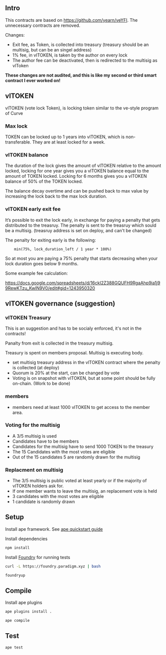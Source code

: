 ## Intro

This contracts are based on https://github.com/yearn/veYFI. The unnecessary contracts are removed. 

Changes:

* Exit fee, as Token, is collected into treasury (treasury should be an multisig, but can be an singel address)
* 1% fee, in vlTOKEN, is taken by the author on every lock
* The author fee can be deactivated, then is redirected to the multisig as vlToken

**These changes are not audited, and this is like my second or third smart contract I ever worked on!**

## vlTOKEN

vlTOKEN (vote lock Token), is locking token similar to the ve-style program of Curve

### Max lock

TOKEN can be locked up to 1 years into vlTOKEN, which is non-transferable. They are at least locked for a week.

### vlTOKEN balance

The duration of the lock gives the amount of vlTOKEN relative to the amount locked, locking for one year gives you a vlTOKEN balance equal to the amount of TOKEN locked. Locking for 6 months gives you a vlTOKEN balance of 50% of the TOKEN locked.

The balance decay overtime and can be pushed back to max value by increasing the lock back to the max lock duration.


### vlTOKEN early exit fee

It’s possible to exit the lock early, in exchange for paying a penalty that gets distributed to the treasruy. The penalty is sent to the treasruy which sould be a multisig. (treasruy address is set on deploy, and can't be changed)

The penalty for exiting early is the following: 
```
    min(75%, lock_duration_left / 1 year * 100%)
```
So at most you are paying a 75% penalty that starts decreasing when your lock duration goes below 9 months.

Some example fee calculation:

https://docs.google.com/spreadsheets/d/16ckI2Z388GQUFH9RgaAhp9ia1j99RewKTzu_KwlN9V0/edit#gid=1243950320

## vlTOKEN governance (suggestion)


### vlTOKEN Treasury

This is an suggestion and has to be socialy enforced, it's not in the contracts!

Panalty from exit is collected in the treasury multisig. 

Treasury is spent on members proposal. Multisig is executing body.

* set multisig treasury address in the vlTOKEN contract where the penalty is collected (at deploy)
* Quorum is 20% at the start, can be changed by vote
* Voting is on snapshot with vlTOKEN, but at some point should be fully on-chain. (Work to be done)

### members

* members need at least 1000 vlTOKEN to get access to the member area.


### Voting for the multisig

* A 3/5 multisig is used
* Candidates have to be members
* Candidates for the multisig have to send 1000 TOKEN to the treasury
* The 15 Candidates with the most votes are eligible
* Out of the 15 candidates 5 are randomly drawn for the multisig

### Replacment on multisig

 * The 3/5 multisig is public voted at least yearly or if the majority of vlTOKEN holders ask for.
 * If one member wants to leave the multisig, an replacement vote is held
 * 3 candidates with the most votes are eligible
 * 1 candidate is randomly drawn


## Setup

Install ape framework. See [ape quickstart guide](https://docs.apeworx.io/ape/stable/userguides/quickstart.html)

Install dependencies
```bash
npm install
```

Install [Foundry](https://github.com/foundry-rs/foundry) for running tests
```bash
curl -L https://foundry.paradigm.xyz | bash
```

```bash
foundryup
```

## Compile

Install ape plugins
```bash
ape plugins install .
```

```bash
ape compile
```

## Test

```bash
ape test
```
